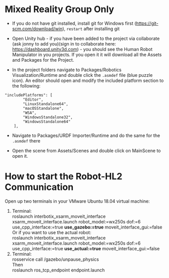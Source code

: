 # Mixed Reality Group Only
- If you do not have git installed, install git for Windows first (https://git-scm.com/download/win), ```restart``` after installing git

- Open Unity hub - if you have been added to the project via collaborate (ask jonny to add you)(sign in to collaborate here: https://dashboard.unity3d.com) - you should see the Human Robot Manipulator in you projects. If you open it it will download all the Assets and Packages for the Project. 

- In the project folders navigate to Packages/Robotics Visualization/Runtime and double click the ```.asmdef``` file (blue puzzle icon). An editor should open and modify the included platform section to the following:

```
"includePlatforms": [
        "Editor",
        "LinuxStandalone64",
        "macOSStandalone",
        "WSA",
        "WindowsStandalone32",
        "WindowsStandalone64"
    ],
```

- Navigate to Packages/URDF Importer/Runtime and do the same for the ```.asmdef``` there

- Open the scene from Assets/Scenes and double click on MainScene to open it. 

# How to start the Robot-HL2 Communication

Open up two terminals in your VMware Ubuntu 18.04 virtual machine:
1. Terminal:  
    roslaunch interbotix_xsarm_moveit_interface xsarm_moveit_interface.launch robot_model:=wx250s dof:=6 use_cpp_interface:=true **use_gazebo:=true**
    moveit_interface_gui:=false  
    Or if you want to use the actual robot:  
    roslaunch interbotix_xsarm_moveit_interface xsarm_moveit_interface.launch robot_model:=wx250s dof:=6 use_cpp_interface:=true **use_actual:=true**
moveit_interface_gui:=false
2. Terminal:  
    rosservice call /gazebo/unpause_physics  
    Then  
    roslaunch ros_tcp_endpoint endpoint.launch